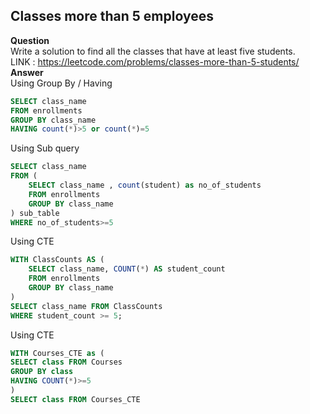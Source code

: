 ## Classes more than 5 employees 
**Question** <br>
Write a solution to find all the classes that have at least five students.<br>
LINK : https://leetcode.com/problems/classes-more-than-5-students/ <br>
**Answer** <br>
Using Group By / Having <br>
```sql
SELECT class_name
FROM enrollments
GROUP BY class_name
HAVING count(*)>5 or count(*)=5
```
Using Sub query <br>
```sql
SELECT class_name 
FROM (
    SELECT class_name , count(student) as no_of_students
    FROM enrollments 
    GROUP BY class_name 
) sub_table
WHERE no_of_students>=5

```
Using CTE <br>
```sql
WITH ClassCounts AS (
    SELECT class_name, COUNT(*) AS student_count
    FROM enrollments
    GROUP BY class_name
)
SELECT class_name FROM ClassCounts
WHERE student_count >= 5;
```
Using CTE <br>
```sql
WITH Courses_CTE as (
SELECT class FROM Courses
GROUP BY class
HAVING COUNT(*)>=5
)
SELECT class FROM Courses_CTE
```
